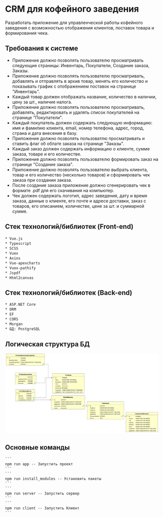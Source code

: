 # CRM для кофейного заведения

Разработать приложение для управленческой работы кофейного заведения с возможностью отображения клиентов, поставок товара и формирования чека.

## Требования к системе
  * Приложение должно позволять пользователю просматривать следующие страницы: Инвентарь, Покупатели, Создание заказа, Заказы.
  * Приложение должно позволять пользователю просматривать, добавлять и отправлять в архив товар, менять его количество и показывать график с отображением поставок на странице "Инвентарь".
  * Каждый товар должен отображать название, количество в наличии, цену за шт., наличие налога.
  * Приложение должно позволять пользователю просматривать, добавлять, редактировать и удалять список покупателей на странице "Покупатели".
  * Каждый покупатель должен содержать следующую информацию: имя и фамилию клиента, email, номер телефона, адрес, город, страна и дата внесения в базу. 
  * Приложение должно позволять пользоватлю просматривать и ставить флаг об облате заказа на странице "Заказы".
  * Каждый заказ должен содержать информацию о клиенте, сумме заказа, товаре и его количестве.
  * Приложение должно позволять пользователю формировать заказ на странице "Создание заказа".
  * Приложение должно позволять пользователю выбрать клиента, товар и его количество (несколько товаров) и сформировать чек заказа при создании заказа.
  * После создание заказа приложение должно сгенерировать чек в формате .pdf для его скачивания на компьютер.
  * Чек должен содержать логотип, адрес заведения, дату и время заказа, данные о клиенте, его почте и адресе доставки, заказ с товаров, его описанием, количестве, цене за шт. и суммарной сумме.
    
## Стек технологий/библиотек (Front-end)
    * Vue.js
    * Typescript
    * SCSS
    * Vuex
    * Axios
    * Vue-apexcharts
    * Vuex-pathify
    * Jspdf
    * Html2canvas

  ## Стек технологий/библиотек (Back-end)
    * ASP.NET Core
    * ORM
    * EF
    * CORS
    * Morgan
    * БД: PostgreSQL
    
  ## Логическая структура БД

![alt text](https://raw.githubusercontent.com/vladistarshinov/ptvn-coffee-crm/master/CoffeeCrmDB.PNG)

  ## Основные команды
    ```
    npm run app -- Запустить проект
    ```
    ```
    npm run install_modules -- Установить пакеты 
    ```
    ```
    npm run server -- Запустить сервер 
    ```
    ```
    npm run client -- Запустить Клиент
    ```
```
